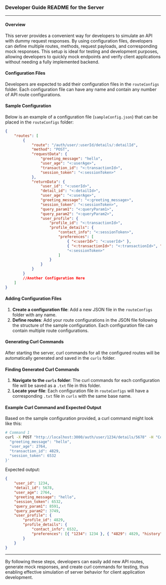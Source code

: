 ### Developer Guide README for the Server

---

#### Overview

This server provides a convenient way for developers to simulate an API with dummy request responses. By using configuration files, developers can define multiple routes, methods, request payloads, and corresponding mock responses. This setup is ideal for testing and development purposes, allowing developers to quickly mock endpoints and verify client applications without needing a fully implemented backend.

#### Configuration Files

Developers are expected to add their configuration files in the `routeConfigs` folder. Each configuration file can have any name and contain any number of API route configurations.

#### Sample Configuration

Below is an example of a configuration file (`sampleConfig.json`) that can be placed in the `routeConfigs` folder:

```json
{
	"routes": [
		{
			"route": "/auth/user/:userId/details/:detailId",
			"method": "POST",
			"requestData": {
				"greeting_message": "hello",
				"user_age": "<:userAge>",
				"transaction_id": "<:transactionId>",
				"session_token": "<:sessionToken>"
			},
			"returnData": {
				"user_id": "<:userId>",
				"detail_id": "<:detailId>",
				"user_age": "<:userAge>",
				"greeting_message": "<:greeting_message>",
				"session_token": "<:sessionToken>",
				"query_param1": "<:queryParam1>",
				"query_param2": "<:queryParam2>",
				"user_profile": {
					"profile_id": "<:transactionId>",
					"profile_details": {
						"contact_info": "<:sessionToken>",
						"preferences": [
							{ "<:userId>": "<:userId>" },
							{ "<:transactionId>": "<:transactionId>", "history": ["<:detailId>", "<:userId>"] },
							"<:sessionToken>"
						]
					}
				}
			}
		}
		//Another Configuration Here
	]
}
```

#### Adding Configuration Files

1. **Create a configuration file**: Add a new JSON file in the `routeConfigs` folder with any name.
2. **Define routes**: Add your route configurations in the JSON file following the structure of the sample configuration. Each configuration file can contain multiple route configurations.

#### Generating Curl Commands

After starting the server, curl commands for all the configured routes will be automatically generated and saved in the `curls` folder.

#### Finding Generated Curl Commands

1. **Navigate to the `curls` folder**: The curl commands for each configuration file will be saved as a `.txt` file in this folder.
2. **Locate your file**: Each configuration file in `routeConfigs` will have a corresponding `.txt` file in `curls` with the same base name.

#### Example Curl Command and Expected Output

Based on the sample configuration provided, a curl command might look like this:

```sh
# Command 1
curl -X POST "http://localhost:3000/auth/user/1234/details/5678" -H "Content-Type: application/json" -d '{
  "greeting_message": "hello",
  "user_age": 2764,
  "transaction_id": 4829,
  "session_token": 6532
}'
```

Expected output:

```json
{
	"user_id": 1234,
	"detail_id": 5678,
	"user_age": 2764,
	"greeting_message": "hello",
	"session_token": 6532,
	"query_param1": 8591,
	"query_param2": 3749,
	"user_profile": {
		"profile_id": 4829,
		"profile_details": {
			"contact_info": 6532,
			"preferences": [{ "1234": 1234 }, { "4829": 4829, "history": ["5678", "1234"] }, "6532"]
		}
	}
}
```

---

By following these steps, developers can easily add new API routes, generate mock responses, and create curl commands for testing, thus enabling effective simulation of server behavior for client application development.
